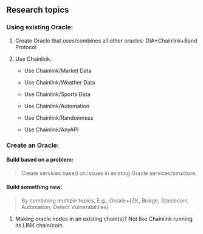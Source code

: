 ## Research topics

### Using existing Oracle:

1. Create Oracle that uses/combines all other oracles: DIA+Chainlink+Band Protocol

2. Use Chainlink:

   - Use Chainlink/Market Data

   - Use Chainlink/Weather Data

   - Use Chainlink/Sports Data

   - Use Chainlink/Automation

   - Use Chainlink/Randomness

   - Use Chainlink/AnyAPI

### Create an Oracle:

#### Build based on a problem:

> Create services based on issues in existing Oracle services/structure.



#### Build something new:

> By combining multiple topics, E.g., Orcale+{ZK, Bridge, Stablecoin, Automation, Detect Vulnerabilities}

1. Making oracle nodes in an existing chain(s)? Not like Chainlink running its LINK chain/coin.